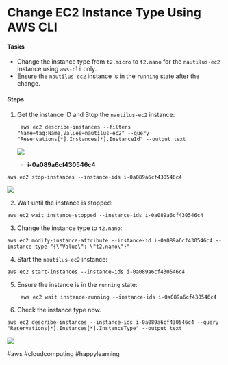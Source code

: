 # Change EC2 Instance Type Using AWS CLI

#### Tasks <a href="#heading-tasks" id="heading-tasks"></a>

* Change the instance type from `t2.micro` to `t2.nano` for the `nautilus-ec2` instance using `aws-cli` only.
* Ensure the `nautilus-ec2` instance is in the `running` state after the change.

#### Steps <a href="#heading-steps" id="heading-steps"></a>

1.  Get the instance ID and Stop the `nautilus-ec2` instance:

    ```
     aws ec2 describe-instances --filters "Name=tag:Name,Values=nautilus-ec2" --query "Reservations[*].Instances[*].InstanceId" --output text
    ```

    ![](https://cdn.hashnode.com/res/hashnode/image/upload/v1728464688480/161c4360-08ff-4c37-b278-26d087bc38bb.png?auto=compress,format\&format=webp)

    * **i-0a089a6cf430546c4**

```
aws ec2 stop-instances --instance-ids i-0a089a6cf430546c4
```

![](https://cdn.hashnode.com/res/hashnode/image/upload/v1728464782138/8a7acbab-0711-4406-9c87-ea7ea2ecf41d.png?auto=compress,format\&format=webp)

2. Wait until the instance is stopped:

```
aws ec2 wait instance-stopped --instance-ids i-0a089a6cf430546c4
```

3. Change the instance type to `t2.nano`:

```
aws ec2 modify-instance-attribute --instance-id i-0a089a6cf430546c4 --instance-type "{\"Value\": \"t2.nano\"}"
```

4. Start the `nautilus-ec2` instance:

```
aws ec2 start-instances --instance-ids i-0a089a6cf430546c4
```

5.  Ensure the instance is in the `running` state:

    ```
     aws ec2 wait instance-running --instance-ids i-0a089a6cf430546c4
    ```
6. Check the instance type now.

```
aws ec2 describe-instances --instance-ids i-0a089a6cf430546c4 --query "Reservations[*].Instances[*].InstanceType" --output text
```

![](https://cdn.hashnode.com/res/hashnode/image/upload/v1728465207949/4cc34a84-7ce3-4691-aeed-8b8661ae3db6.png?auto=compress,format\&format=webp)

\#aws #cloudcomputing #happylearning
